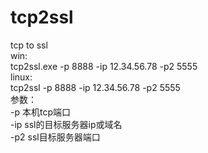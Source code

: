 # tcp2ssl
tcp to ssl<br>
win:<br>
tcp2ssl.exe -p 8888 -ip 12.34.56.78 -p2 5555<br>
linux:<br>
tcp2ssl -p 8888 -ip 12.34.56.78 -p2 5555<br>
参数：<br>
-p 本机tcp端口<br>
-ip ssl的目标服务器ip或域名<br>
-p2 ssl目标服务器端口<br>
